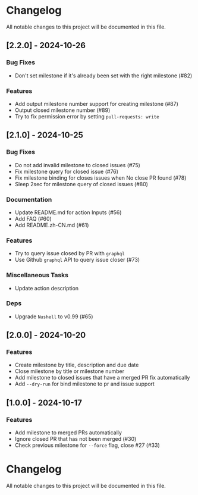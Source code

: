 # Changelog
All notable changes to this project will be documented in this file.

## [2.2.0] - 2024-10-26

### Bug Fixes

- Don't set milestone if it's already been set with the right milestone (#82)

### Features

- Add output milestone number support for creating milestone (#87)
- Output closed milestone number (#89)
- Try to fix permission error by setting `pull-requests: write`

## [2.1.0] - 2024-10-25

### Bug Fixes

- Do not add invalid milestone to closed issues (#75)
- Fix milestone query for closed issue (#76)
- Fix milestone binding for closes issues when No close PR found (#78)
- Sleep 2sec for milestone query of closed issues (#80)

### Documentation

- Update README.md for action Inputs (#56)
- Add FAQ (#60)
- Add README.zh-CN.md (#61)

### Features

- Try to query issue closed by PR with `graphql`
- Use Github `graphql` API to query issue closer (#73)

### Miscellaneous Tasks

- Update action description

### Deps

- Upgrade `Nushell` to v0.99 (#65)

## [2.0.0] - 2024-10-20

### Features

- Create milestone by title, description and due date
- Close milestone by title or milestone number
- Add milestone to closed issues that have a merged PR fix automatically
- Add `--dry-run` for bind milestone to pr and issue support

## [1.0.0] - 2024-10-17

### Features

- Add milestone to merged PRs automatically
- Ignore closed PR that has not been merged (#30)
- Check previous milestone for `--force` flag, close #27 (#33)

# Changelog
All notable changes to this project will be documented in this file.
